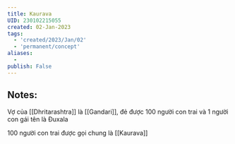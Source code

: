 ```yaml
---
title: Kaurava
UID: 230102215055
created: 02-Jan-2023
tags:
  - 'created/2023/Jan/02'
  - 'permanent/concept'
aliases:
  - 
publish: False
---
```

## Notes:

Vợ  của [[Dhritarashtra]] là [[Gandari]], đẻ được 100 người con trai và 1 người con gái tên là Đuxala 

100 người con trai được gọi chung là [[Kaurava]]
